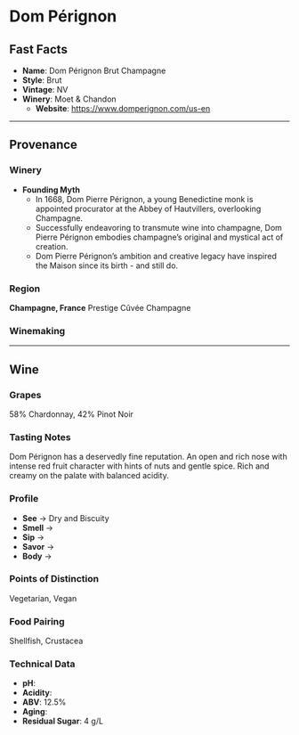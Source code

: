 # Dom Pérignon
## Fast Facts

- **Name**: Dom Pérignon Brut Champagne
- **Style**: Brut
- **Vintage**: NV
- **Winery**: Moet & Chandon
	- **Website**: https://www.domperignon.com/us-en
- - - -
## Provenance
### Winery
- **Founding Myth**
	- In 1668, Dom Pierre Pérignon, a young Benedictine monk is appointed procurator at the Abbey of Hautvillers, overlooking Champagne. 
	- Successfully endeavoring to transmute wine into champagne, Dom Pierre Pérignon embodies champagne’s original and mystical act of creation.
	- Dom Pierre Pérignon’s ambition and creative legacy have inspired the Maison since its birth - and still do.
### Region
**Champagne, France**
Prestige Cûvée Champagne
### Winemaking 
- - - -
## Wine
### Grapes
58% Chardonnay, 42% Pinot Noir
### Tasting Notes
Dom Pérignon has a deservedly fine reputation. An open and rich nose with intense red fruit character with hints of nuts and gentle spice. Rich and creamy on the palate with balanced acidity.
### Profile
- **See** →  Dry and Biscuity
- **Smell** → 
- **Sip** → 
- **Savor** → 
- **Body** → 
### Points of Distinction
Vegetarian, Vegan
### Food Pairing
Shellfish, Crustacea
### Technical Data
- **pH**: 
- **Acidity**: 
- **ABV**: 12.5%
- **Aging**: 
- **Residual Sugar**: 4 g/L
